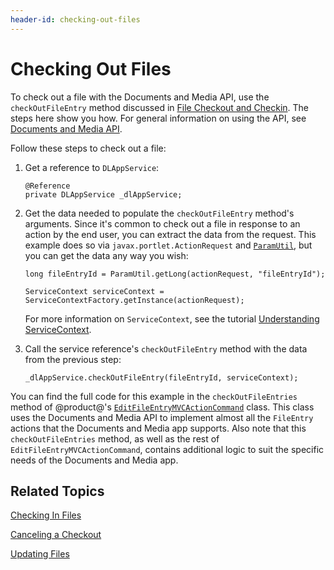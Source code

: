 ```yaml
---
header-id: checking-out-files
---
```


# Checking Out Files

To check out a file with the Documents and Media API, use the 
`checkOutFileEntry` method discussed in 
[File Checkout and Checkin](/developer/frameworks/-/knowledge_base/7-2/file-checkout-and-checkin). 
The steps here show you how. For general information on using the API, see 
[Documents and Media API](/developer/frameworks/-/knowledge_base/7-2/documents-and-media-api). 

Follow these steps to check out a file: 

1.  Get a reference to `DLAppService`: 

        @Reference
        private DLAppService _dlAppService;

2.  Get the data needed to populate the `checkOutFileEntry` method's arguments. 
    Since it's common to check out a file in response to an action by the end 
    user, you can extract the data from the request. This example does so via 
    `javax.portlet.ActionRequest` and 
    [`ParamUtil`](@platform-ref@/7.2-latest/javadocs/portal-kernel/com/liferay/portal/kernel/util/ParamUtil.html), 
    but you can get the data any way you wish: 

        long fileEntryId = ParamUtil.getLong(actionRequest, "fileEntryId");

        ServiceContext serviceContext = ServiceContextFactory.getInstance(actionRequest);

    For more information on `ServiceContext`, see the tutorial 
    [Understanding ServiceContext](/developer/frameworks/-/knowledge_base/7-2/understanding-servicecontext). 

3.  Call the service reference's `checkOutFileEntry` method with the data from 
    the previous step: 

        _dlAppService.checkOutFileEntry(fileEntryId, serviceContext);

You can find the full code for this example in the `checkOutFileEntries` method 
of @product@'s 
[`EditFileEntryMVCActionCommand`](https://github.com/liferay/liferay-portal/blob/master/modules/apps/document-library/document-library-web/src/main/java/com/liferay/document/library/web/internal/portlet/action/EditFileEntryMVCActionCommand.java) 
class. This class uses the Documents and Media API to implement almost all the 
`FileEntry` actions that the Documents and Media app supports. Also note that 
this `checkOutFileEntries` method, as well as the rest of 
`EditFileEntryMVCActionCommand`, contains additional logic to suit the specific 
needs of the Documents and Media app. 

## Related Topics

[Checking In Files](/developer/frameworks/-/knowledge_base/7-2/checking-in-files)

[Canceling a Checkout](/developer/frameworks/-/knowledge_base/7-2/canceling-a-checkout)

[Updating Files](/developer/frameworks/-/knowledge_base/7-2/updating-files)
